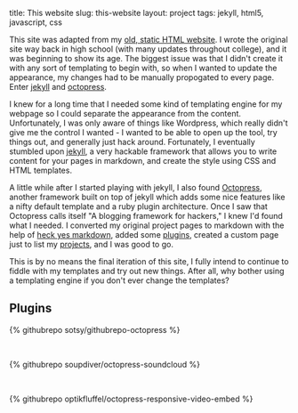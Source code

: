 title: This website
slug: this-website
layout: project
tags: jekyll, html5, javascript, css


This site was adapted from my [old, static HTML website]({filename}/old_site).
I wrote the original site way back in high school (with many updates throughout
college), and it was beginning to show its age.  The biggest issue was that I
didn't create it with any sort of templating to begin with, so when I wanted to
update the appearance, my changes had to be manually propogated to every page.
Enter [jekyll](http://jekyllrb.com/) and [octopress](http://octopress.org).

<!--more-->

I knew for a long time that I needed some kind of templating engine for my
webpage so I could separate the appearance from the content. Unfortunately, I
was only aware of things like Wordpress, which really didn't give me the control I
wanted - I wanted to be able to open up the tool, try things out, and generally
just hack around. Fortunately, I eventually stumbled upon
[jekyll](http://jekyllrb.com/), a very hackable framework that allows you to
write content for your pages in markdown, and create the style using CSS and
HTML templates.

A little while after I started playing with jekyll, I also found
[Octopress](http://octopress.org), another framework built on top of jekyll
which adds some nice features like a nifty default template and a ruby plugin
architecture.  Once I saw that Octopress calls itself "A blogging framework for
hackers," I knew I'd found what I needed. I converted my original project pages
to markdown with the help of [heck yes markdown](http://heckyesmarkdown), added
some [plugins](#plugins), created a custom page just to list my
[projects]({filename}/projects), and I was good to go.

This is by no means the final iteration of this site, I fully intend to continue
to fiddle with my templates and try out new things. After all, why bother using
a templating engine if you don't ever change the templates?

<a name="plugins"></a>
Plugins
-------
{% githubrepo sotsy/githubrepo-octopress %}

<br/>

{% githubrepo soupdiver/octopress-soundcloud %}

<br/>

{% githubrepo optikfluffel/octopress-responsive-video-embed %}
